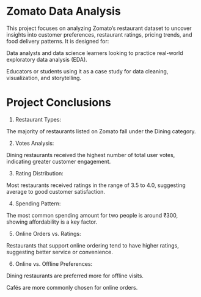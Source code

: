 
#  Zomato Data Analysis

This project focuses on analyzing Zomato’s restaurant dataset to uncover insights into customer preferences, restaurant ratings, pricing trends, and food delivery patterns. It is designed for:

Data analysts and data science learners looking to practice real-world exploratory data analysis (EDA).

Educators or students using it as a case study for data cleaning, visualization, and storytelling.

# Project Conclusions

1) Restaurant Types:

The majority of restaurants listed on Zomato fall under the Dining category.

2) Votes Analysis:

Dining restaurants received the highest number of total user votes, indicating greater customer engagement.

3) Rating Distribution:

Most restaurants received ratings in the range of 3.5 to 4.0, suggesting average to good customer satisfaction.

4) Spending Pattern:

The most common spending amount for two people is around ₹300, showing affordability is a key factor.

5) Online Orders vs. Ratings:

Restaurants that support online ordering tend to have higher ratings, suggesting better service or convenience.

6) Online vs. Offline Preferences:

Dining restaurants are preferred more for offline visits.

Cafés are more commonly chosen for online orders.






